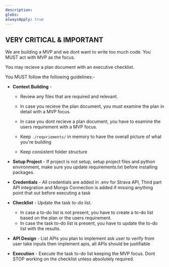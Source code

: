 ```yaml
---
description:
globs:
alwaysApply: true
---
```

## VERY CRITICAL & IMPORTANT

We are building a MVP and we dont want to write too much code. You MUST act with MVP as the focus.

You may recieve a plan document with an executive checklist. 

You MUST follow the following guidelines:-

-   **Context Building** - 
    -   Review any files that are required and relevant.
    -   In case you recieve the plan document, you must examine the plan in detail with a MVP focus.
    -   In case you dont recieve a plan document, you have to examine the users requirement with a MVP focus.
    -   Keep ```./requriements/``` in memory to have the overall picture of what you're building

    - Keep consistent folder structure

-   **Setup Project** - If project is not setup, setup project files and python environment, make sure you update requirements.txt before installing packages.


-   **Credentials** - All credentials are added in .env for Strava API, Third part API integration and Mongo Connection is added if missing anything point that out before executing a task


-   **Checklist** - Update the task to-do list.
    -   In case a to-do list is not present, you have to create a to-do list based on the plan or the users requirement.
    -   In case the task to-do list is present, you have to update the to-do list with the results.

-  **API Design** - List APIs you plan to implement ask user to verify from user take inputs then implement apis, all APIs should be justifiable

-   **Execution** - Execute the task to-do list keeping the MVP focus. Dont STOP  working on the checklist unless absolutely required.